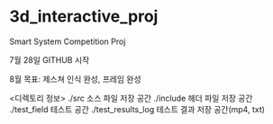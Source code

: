 # 3d_interactive_proj
Smart System Competition Proj

7월 28일 GITHUB 시작

8월 목표: 제스쳐 인식 완성, 프레임 완성

<디렉토리 정보>
./src 소스 파일 저장 공간
./include 헤더 파일 저장 공간
./test_field 테스트 공간
./test_results_log 테스트 결과 저장 공간(mp4, txt)
